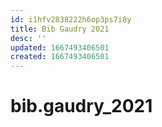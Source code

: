 ```yaml
---
id: i1hfv2838222h6op3ps7i8y
title: Bib Gaudry 2021
desc: ''
updated: 1667493406501
created: 1667493406501
---
```

# bib.gaudry_2021

